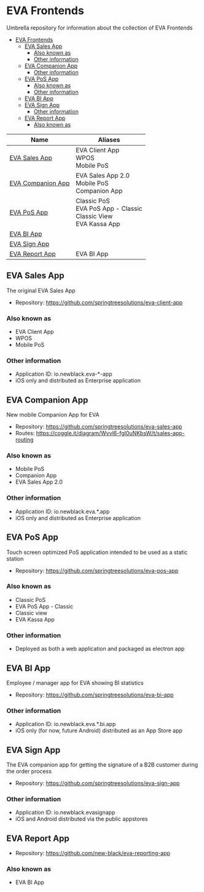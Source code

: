 # EVA Frontends

Umbrella repository for information about the collection of EVA Frontends

- [EVA Frontends](#eva-frontends)
    - [EVA Sales App](#eva-sales-app)
        - [Also known as](#also-known-as)
        - [Other information](#other-information)
    - [EVA Companion App](#eva-companion-app)
        - [Other information](#other-information)
    - [EVA PoS App](#eva-pos-app)
        - [Also known as](#also-known-as)
        - [Other information](#other-information)
    - [EVA BI App](#eva-bi-app)
    - [EVA Sign App](#eva-sign-app)
        - [Other information](#other-information)
    - [EVA Report App](#eva-report-app)
        - [Also known as](#also-known-as)


| Name | Aliases |
| ---- | ------- |
| [EVA Sales App](#eva-sales-app) | EVA Client App<br>WPOS<br>Mobile PoS |
| [EVA Companion App](#eva-companion-app) | EVA Sales App 2.0<br>Mobile PoS<br>Companion App |
| [EVA PoS App](#eva-pos-app) | Classic PoS<br>EVA PoS App - Classic<br>Classic View<br>EVA Kassa App |
| [EVA BI App](#eva-bi-app) | |
| [EVA Sign App](#eva-sign-app) | |
| [EVA Report App](#eva-report-app) | EVA BI App |


## EVA Sales App

The original EVA Sales App

- Repository: https://github.com/springtreesolutions/eva-client-app

### Also known as

- EVA Client App
- WPOS
- Mobile PoS

### Other information

- Application ID: io.newblack.eva-*-app
- iOS only and distributed as Enterprise application

## EVA Companion App

New mobile Companion App for EVA

- Repository: https://github.com/springtreesolutions/eva-sales-app
- Routes: https://coggle.it/diagram/Wvvl6-fgI0uNKbsW/t/sales-app-routing

### Also known as

- Mobile PoS
- Companion App
- EVA Sales App 2.0

### Other information

- Application ID: io.newblack.eva.*.app
- iOS only and distributed as Enterprise application

## EVA PoS App

Touch screen optimized PoS application intended to be used as a static station

- Repository: https://github.com/springtreesolutions/eva-pos-app

### Also known as

- Classic PoS
- EVA PoS App - Classic
- Classic view
- EVA Kassa App

### Other information

- Deployed as both a web application and packaged as electron app

## EVA BI App

Employee / manager app for EVA showing BI statistics

- Repository: https://github.com/springtreesolutions/eva-bi-app

### Other information

- Application ID: io.newblack.eva.*.bi.app
- iOS only (for now, future Android) distributed as an App Store app

## EVA Sign App

The EVA companion app for getting the signature of a B2B customer during the order process

- Repository: https://github.com/springtreesolutions/eva-sign-app

### Other information

- Application ID: io.newblack.evasignapp
- iOS and Android distributed via the public appstores

## EVA Report App

- Repository: https://github.com/new-black/eva-reporting-app

### Also known as

- EVA BI App

